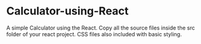 # Calculator-using-React

A simple Calculator using the React.
Copy all the source files inside the src folder of your react project.
CSS files also included with basic styling.
